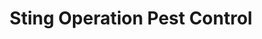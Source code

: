 ---
title: "Sting Operation Pest Control"
url: /allentown/sting-operation-pest-control/
shop: pest control
---